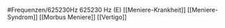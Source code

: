 #Frequenzen/625230Hz
625230 Hz (E)
[[Meniere-Krankheit]]
[[Meniere-Syndrom]]
[[Morbus Meniere]]
[[Vertigo]]